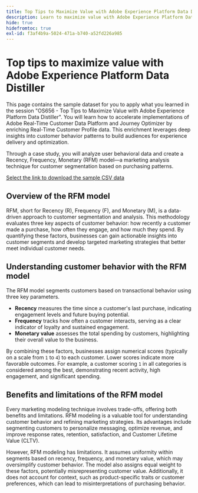 ```yaml
---
title: Top Tips to Maximize Value with Adobe Experience Platform Data Distiller
description: Learn to maximize value with Adobe Experience Platform Data Distiller by enriching Real-Time Customer Profile data and leveraging behavioral insights to build targeted audiences. This resource includes a sample dataset and a case study demonstrating how to apply the Recency, Frequency, Monetary (RFM) model for customer segmentation.
hide: true
hidefromtoc: true
exl-id: f3af4b9a-5024-471a-b740-a52fd226a985
---
```

# Top tips to maximize value with Adobe Experience Platform Data Distiller

This page contains the sample dataset for you to apply what you learned in the session "OS656 - Top Tips to Maximize Value with Adobe Experience Platform Data Distiller". You will learn how to accelerate implementations of Adobe Real-Time Customer Data Platform and Journey Optimizer by enriching Real-Time Customer Profile data. This enrichment leverages deep insights into customer behavior patterns to build audiences for experience delivery and optimization.

Through a case study, you will analyze user behavioral data and create a Recency, Frequency, Monetary (RFM) model—a marketing analysis technique for customer segmentation based on purchasing patterns.

[Select the link to download the sample CSV data](../resources/movie-data.csv)

## Overview of the RFM model

RFM, short for Recency (R), Frequency (F), and Monetary (M), is a data-driven approach to customer segmentation and analysis. This methodology evaluates three key aspects of customer behavior: how recently a customer made a purchase, how often they engage, and how much they spend. By quantifying these factors, businesses can gain actionable insights into customer segments and develop targeted marketing strategies that better meet individual customer needs.

## Understanding customer behavior with the RFM model
<!-- ## How the RFM model defines customer value -->

The RFM model segments customers based on transactional behavior using three key parameters.

- **Recency** measures the time since a customer's last purchase, indicating engagement levels and future buying potential.
- **Frequency** tracks how often a customer interacts, serving as a clear indicator of loyalty and sustained engagement.
- **Monetary value** assesses the total spending by customers, highlighting their overall value to the business.

By combining these factors, businesses assign numerical scores (typically on a scale from `1` to `4`) to each customer. Lower scores indicate more favorable outcomes. For example, a customer scoring `1` in all categories is considered among the best, demonstrating recent activity, high engagement, and significant spending.

## Benefits and limitations of the RFM model

Every marketing modeling technique involves trade-offs, offering both benefits and limitations. RFM modeling is a valuable tool for understanding customer behavior and refining marketing strategies. Its advantages include segmenting customers to personalize messaging, optimize revenue, and improve response rates, retention, satisfaction, and Customer Lifetime Value (CLTV).

However, RFM modeling has limitations. It assumes uniformity within segments based on recency, frequency, and monetary value, which may oversimplify customer behavior. The model also assigns equal weight to these factors, potentially misrepresenting customer value. Additionally, it does not account for context, such as product-specific traits or customer preferences, which can lead to misinterpretations of purchasing behavior.

